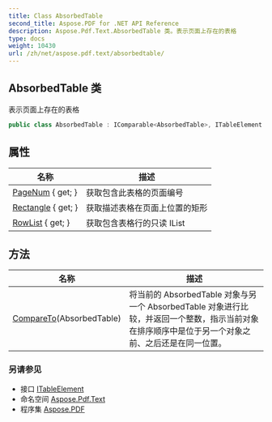```yaml
---
title: Class AbsorbedTable
second_title: Aspose.PDF for .NET API Reference
description: Aspose.Pdf.Text.AbsorbedTable 类。表示页面上存在的表格
type: docs
weight: 10430
url: /zh/net/aspose.pdf.text/absorbedtable/
---
```

## AbsorbedTable 类

表示页面上存在的表格

```csharp
public class AbsorbedTable : IComparable<AbsorbedTable>, ITableElement
```

## 属性

| 名称 | 描述 |
| --- | --- |
| [PageNum](../../aspose.pdf.text/absorbedtable/pagenum/) { get; } | 获取包含此表格的页面编号 |
| [Rectangle](../../aspose.pdf.text/absorbedtable/rectangle/) { get; } | 获取描述表格在页面上位置的矩形 |
| [RowList](../../aspose.pdf.text/absorbedtable/rowlist/) { get; } | 获取包含表格行的只读 IList |

## 方法

| 名称 | 描述 |
| --- | --- |
| [CompareTo](../../aspose.pdf.text/absorbedtable/compareto/)(AbsorbedTable) | 将当前的 AbsorbedTable 对象与另一个 AbsorbedTable 对象进行比较，并返回一个整数，指示当前对象在排序顺序中是位于另一个对象之前、之后还是在同一位置。 |

### 另请参见

* 接口 [ITableElement](../itableelement/)
* 命名空间 [Aspose.Pdf.Text](../../aspose.pdf.text/)
* 程序集 [Aspose.PDF](../../)